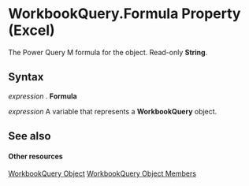 
# WorkbookQuery.Formula Property (Excel)

The Power Query M formula for the object. Read-only  **String**.


## Syntax

 _expression_ . **Formula**

 _expression_ A variable that represents a **WorkbookQuery** object.


## See also


#### Other resources


[WorkbookQuery Object](2a27186f-5e02-f026-bee2-b4c7aa852711.md)
[WorkbookQuery Object Members](3c698446-813c-edc2-f8c9-66f5dfc2d1c3.md)

